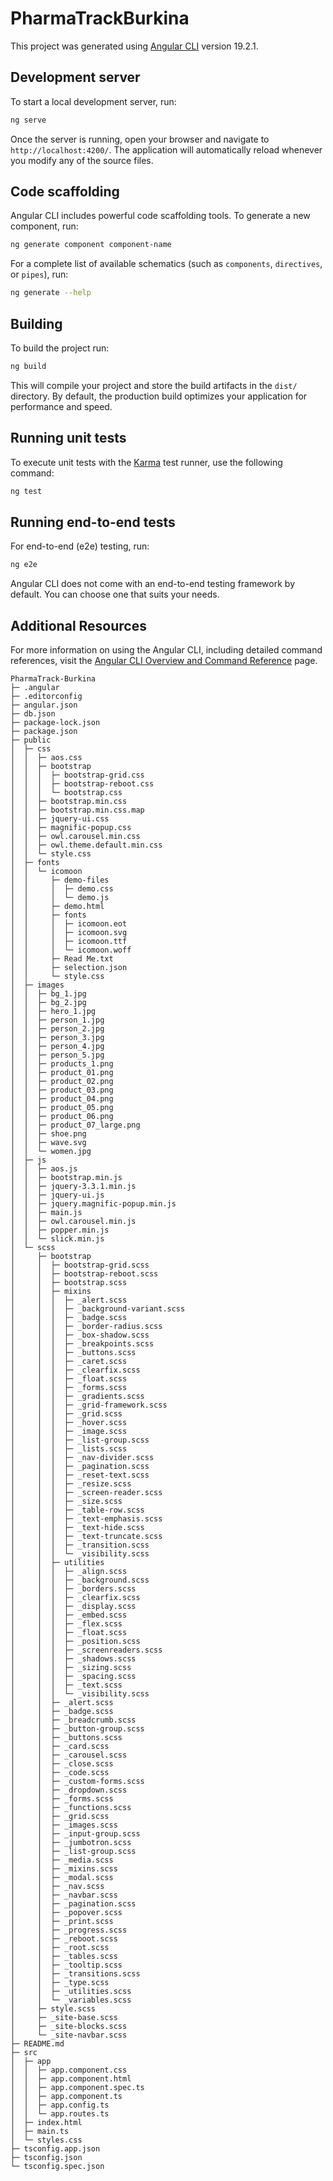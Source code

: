 # PharmaTrackBurkina

This project was generated using [Angular CLI](https://github.com/angular/angular-cli) version 19.2.1.

## Development server

To start a local development server, run:

```bash
ng serve
```

Once the server is running, open your browser and navigate to `http://localhost:4200/`. The application will automatically reload whenever you modify any of the source files.

## Code scaffolding

Angular CLI includes powerful code scaffolding tools. To generate a new component, run:

```bash
ng generate component component-name
```

For a complete list of available schematics (such as `components`, `directives`, or `pipes`), run:

```bash
ng generate --help
```

## Building

To build the project run:

```bash
ng build
```

This will compile your project and store the build artifacts in the `dist/` directory. By default, the production build optimizes your application for performance and speed.

## Running unit tests

To execute unit tests with the [Karma](https://karma-runner.github.io) test runner, use the following command:

```bash
ng test
```

## Running end-to-end tests

For end-to-end (e2e) testing, run:

```bash
ng e2e
```

Angular CLI does not come with an end-to-end testing framework by default. You can choose one that suits your needs.

## Additional Resources

For more information on using the Angular CLI, including detailed command references, visit the [Angular CLI Overview and Command Reference](https://angular.dev/tools/cli) page.

```
PharmaTrack-Burkina
├─ .angular
├─ .editorconfig
├─ angular.json
├─ db.json
├─ package-lock.json
├─ package.json
├─ public
│  ├─ css
│  │  ├─ aos.css
│  │  ├─ bootstrap
│  │  │  ├─ bootstrap-grid.css
│  │  │  ├─ bootstrap-reboot.css
│  │  │  └─ bootstrap.css
│  │  ├─ bootstrap.min.css
│  │  ├─ bootstrap.min.css.map
│  │  ├─ jquery-ui.css
│  │  ├─ magnific-popup.css
│  │  ├─ owl.carousel.min.css
│  │  ├─ owl.theme.default.min.css
│  │  └─ style.css
│  ├─ fonts
│  │  └─ icomoon
│  │     ├─ demo-files
│  │     │  ├─ demo.css
│  │     │  └─ demo.js
│  │     ├─ demo.html
│  │     ├─ fonts
│  │     │  ├─ icomoon.eot
│  │     │  ├─ icomoon.svg
│  │     │  ├─ icomoon.ttf
│  │     │  └─ icomoon.woff
│  │     ├─ Read Me.txt
│  │     ├─ selection.json
│  │     └─ style.css
│  ├─ images
│  │  ├─ bg_1.jpg
│  │  ├─ bg_2.jpg
│  │  ├─ hero_1.jpg
│  │  ├─ person_1.jpg
│  │  ├─ person_2.jpg
│  │  ├─ person_3.jpg
│  │  ├─ person_4.jpg
│  │  ├─ person_5.jpg
│  │  ├─ products_1.png
│  │  ├─ product_01.png
│  │  ├─ product_02.png
│  │  ├─ product_03.png
│  │  ├─ product_04.png
│  │  ├─ product_05.png
│  │  ├─ product_06.png
│  │  ├─ product_07_large.png
│  │  ├─ shoe.png
│  │  ├─ wave.svg
│  │  └─ women.jpg
│  ├─ js
│  │  ├─ aos.js
│  │  ├─ bootstrap.min.js
│  │  ├─ jquery-3.3.1.min.js
│  │  ├─ jquery-ui.js
│  │  ├─ jquery.magnific-popup.min.js
│  │  ├─ main.js
│  │  ├─ owl.carousel.min.js
│  │  ├─ popper.min.js
│  │  └─ slick.min.js
│  └─ scss
│     ├─ bootstrap
│     │  ├─ bootstrap-grid.scss
│     │  ├─ bootstrap-reboot.scss
│     │  ├─ bootstrap.scss
│     │  ├─ mixins
│     │  │  ├─ _alert.scss
│     │  │  ├─ _background-variant.scss
│     │  │  ├─ _badge.scss
│     │  │  ├─ _border-radius.scss
│     │  │  ├─ _box-shadow.scss
│     │  │  ├─ _breakpoints.scss
│     │  │  ├─ _buttons.scss
│     │  │  ├─ _caret.scss
│     │  │  ├─ _clearfix.scss
│     │  │  ├─ _float.scss
│     │  │  ├─ _forms.scss
│     │  │  ├─ _gradients.scss
│     │  │  ├─ _grid-framework.scss
│     │  │  ├─ _grid.scss
│     │  │  ├─ _hover.scss
│     │  │  ├─ _image.scss
│     │  │  ├─ _list-group.scss
│     │  │  ├─ _lists.scss
│     │  │  ├─ _nav-divider.scss
│     │  │  ├─ _pagination.scss
│     │  │  ├─ _reset-text.scss
│     │  │  ├─ _resize.scss
│     │  │  ├─ _screen-reader.scss
│     │  │  ├─ _size.scss
│     │  │  ├─ _table-row.scss
│     │  │  ├─ _text-emphasis.scss
│     │  │  ├─ _text-hide.scss
│     │  │  ├─ _text-truncate.scss
│     │  │  ├─ _transition.scss
│     │  │  └─ _visibility.scss
│     │  ├─ utilities
│     │  │  ├─ _align.scss
│     │  │  ├─ _background.scss
│     │  │  ├─ _borders.scss
│     │  │  ├─ _clearfix.scss
│     │  │  ├─ _display.scss
│     │  │  ├─ _embed.scss
│     │  │  ├─ _flex.scss
│     │  │  ├─ _float.scss
│     │  │  ├─ _position.scss
│     │  │  ├─ _screenreaders.scss
│     │  │  ├─ _shadows.scss
│     │  │  ├─ _sizing.scss
│     │  │  ├─ _spacing.scss
│     │  │  ├─ _text.scss
│     │  │  └─ _visibility.scss
│     │  ├─ _alert.scss
│     │  ├─ _badge.scss
│     │  ├─ _breadcrumb.scss
│     │  ├─ _button-group.scss
│     │  ├─ _buttons.scss
│     │  ├─ _card.scss
│     │  ├─ _carousel.scss
│     │  ├─ _close.scss
│     │  ├─ _code.scss
│     │  ├─ _custom-forms.scss
│     │  ├─ _dropdown.scss
│     │  ├─ _forms.scss
│     │  ├─ _functions.scss
│     │  ├─ _grid.scss
│     │  ├─ _images.scss
│     │  ├─ _input-group.scss
│     │  ├─ _jumbotron.scss
│     │  ├─ _list-group.scss
│     │  ├─ _media.scss
│     │  ├─ _mixins.scss
│     │  ├─ _modal.scss
│     │  ├─ _nav.scss
│     │  ├─ _navbar.scss
│     │  ├─ _pagination.scss
│     │  ├─ _popover.scss
│     │  ├─ _print.scss
│     │  ├─ _progress.scss
│     │  ├─ _reboot.scss
│     │  ├─ _root.scss
│     │  ├─ _tables.scss
│     │  ├─ _tooltip.scss
│     │  ├─ _transitions.scss
│     │  ├─ _type.scss
│     │  ├─ _utilities.scss
│     │  └─ _variables.scss
│     ├─ style.scss
│     ├─ _site-base.scss
│     ├─ _site-blocks.scss
│     └─ _site-navbar.scss
├─ README.md
├─ src
│  ├─ app
│  │  ├─ app.component.css
│  │  ├─ app.component.html
│  │  ├─ app.component.spec.ts
│  │  ├─ app.component.ts
│  │  ├─ app.config.ts
│  │  └─ app.routes.ts
│  ├─ index.html
│  ├─ main.ts
│  └─ styles.css
├─ tsconfig.app.json
├─ tsconfig.json
└─ tsconfig.spec.json

```